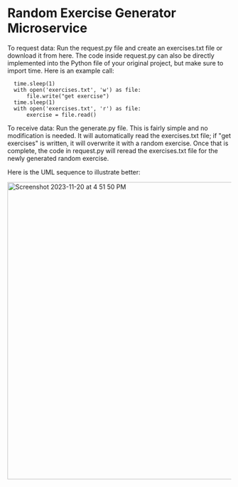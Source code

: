 # Random Exercise Generator Microservice

To request data: Run the request.py file and create an exercises.txt file or download it from here. The code inside request.py can also be directly implemented into the Python file of your original project, but make sure to import time. Here is an example call:

      time.sleep(1)
      with open('exercises.txt', 'w') as file:
          file.write("get exercise")
      time.sleep(1)
      with open('exercises.txt', 'r') as file:
          exercise = file.read()


To receive data: Run the generate.py file. This is fairly simple and no modification is needed. It will automatically read the exercises.txt file; if "get exercises" is written, it will overwrite it with a random exercise. Once that is complete, the code in request.py will reread the exercises.txt file for the newly generated random exercise. 

Here is the UML sequence to illustrate better:

<img width="668" alt="Screenshot 2023-11-20 at 4 51 50 PM" src="https://github.com/hafsarakyol/CS361--Microservice/assets/122319766/a7d701a7-985b-4481-95a4-6e97d7b4f29e">

